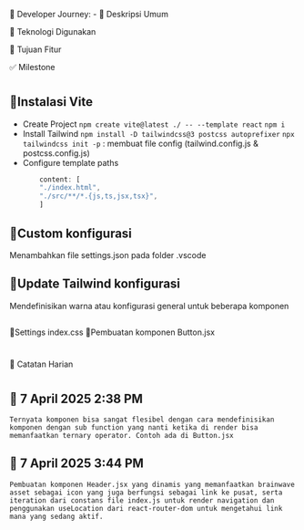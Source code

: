 📘 Developer Journey: -
📝 Deskripsi Umum

🧰 Teknologi Digunakan

🎯 Tujuan Fitur

✅ Milestone
#
## 🔹Instalasi Vite
- Create Project
    `npm create vite@latest ./ -- --template react`
    `npm i`
- Install Tailwind
    `npm install -D tailwindcss@3 postcss autoprefixer`
    `npx tailwindcss init -p` : membuat file config (tailwind.config.js & postcss.config.js)
- Configure template paths
    ```typescript
        content: [
        "./index.html",
        "./src/**/*.{js,ts,jsx,tsx}",
        ]
    ```
##

## 🔹Custom konfigurasi 
Menambahkan file settings.json pada folder .vscode
##

## 🔹Update Tailwind konfigurasi 
Mendefinisikan warna atau konfigurasi general untuk beberapa komponen
##

🔹Settings index.css
🔹Pembuatan komponen Button.jsx

# 

📅 Catatan Harian
#
## 📅 7 April 2025 2:38 PM
    Ternyata komponen bisa sangat flesibel dengan cara mendefinisikan komponen dengan sub function yang nanti ketika di render bisa memanfaatkan ternary operator. Contoh ada di Button.jsx
##
## 📅 7 April 2025 3:44 PM
    Pembuatan komponen Header.jsx yang dinamis yang memanfaatkan brainwave asset sebagai icon yang juga berfungsi sebagai link ke pusat, serta iteration dari constans file index.js untuk render navigation dan penggunakan useLocation dari react-router-dom untuk mengetahui link mana yang sedang aktif.
##
# 

